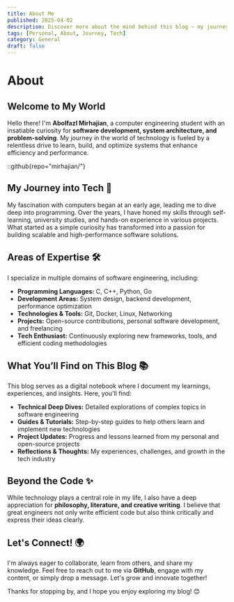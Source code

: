 ```yaml
---
title: About Me
published: 2025-04-02
description: Discover more about the mind behind this blog – my journey, passions, and aspirations.
tags: [Personal, About, Journey, Tech]
category: General
draft: false
---
```


# About

## Welcome to My World

Hello there! I'm **Abolfazl Mirhajian**, a computer engineering student with an insatiable curiosity for **software development, system architecture, and problem-solving**. My journey in the world of technology is fueled by a relentless drive to learn, build, and optimize systems that enhance efficiency and performance.

::github{repo="mirhajian/"}

## My Journey into Tech 🚀
My fascination with computers began at an early age, leading me to dive deep into programming. Over the years, I have honed my skills through self-learning, university studies, and hands-on experience in various projects. What started as a simple curiosity has transformed into a passion for building scalable and high-performance software solutions.

## Areas of Expertise 🛠️
I specialize in multiple domains of software engineering, including:
- **Programming Languages:** C, C++, Python, Go
- **Development Areas:** System design, backend development, performance optimization
- **Technologies & Tools:** Git, Docker, Linux, Networking
- **Projects:** Open-source contributions, personal software development, and freelancing
- **Tech Enthusiast:** Continuously exploring new frameworks, tools, and efficient coding methodologies

## What You’ll Find on This Blog 📚
This blog serves as a digital notebook where I document my learnings, experiences, and insights. Here, you'll find:
- **Technical Deep Dives:** Detailed explorations of complex topics in software engineering
- **Guides & Tutorials:** Step-by-step guides to help others learn and implement new technologies
- **Project Updates:** Progress and lessons learned from my personal and open-source projects
- **Reflections & Thoughts:** My experiences, challenges, and growth in the tech industry

## Beyond the Code ✨
While technology plays a central role in my life, I also have a deep appreciation for **philosophy, literature, and creative writing**. I believe that great engineers not only write efficient code but also think critically and express their ideas clearly.

## Let's Connect! 🌍
I'm always eager to collaborate, learn from others, and share my knowledge. Feel free to reach out to me via **GitHub**, engage with my content, or simply drop a message. Let's grow and innovate together!

Thanks for stopping by, and I hope you enjoy exploring my blog! 😊


